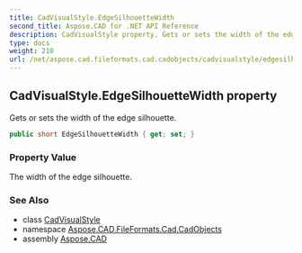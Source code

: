 ```yaml
---
title: CadVisualStyle.EdgeSilhouetteWidth
second_title: Aspose.CAD for .NET API Reference
description: CadVisualStyle property. Gets or sets the width of the edge silhouette
type: docs
weight: 210
url: /net/aspose.cad.fileformats.cad.cadobjects/cadvisualstyle/edgesilhouettewidth/
---
```

## CadVisualStyle.EdgeSilhouetteWidth property

Gets or sets the width of the edge silhouette.

```csharp
public short EdgeSilhouetteWidth { get; set; }
```

### Property Value

The width of the edge silhouette.

### See Also

* class [CadVisualStyle](../)
* namespace [Aspose.CAD.FileFormats.Cad.CadObjects](../../cadvisualstyle/)
* assembly [Aspose.CAD](../../../)


